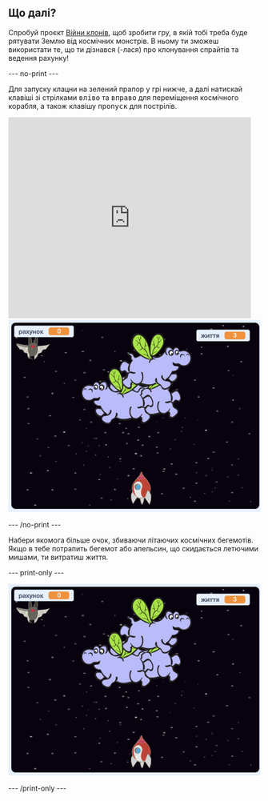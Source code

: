 ## Що далі?

Спробуй проєкт [Війни клонів](https://projects.raspberrypi.org/en/projects/clone-wars?utm_source=pathway&utm_medium=whatnext&utm_campaign=projects), щоб зробити гру, в якій тобі треба буде рятувати Землю від космічних монстрів. В ньому ти зможеш використати те, що ти дізнався (-лася) про клонування спрайтів та ведення рахунку!

\--- no-print \---

Для запуску клацни на зелений прапор у грі нижче, а далі натискай клавіші зі стрілками <kbd>вліво</kbd> та <kbd>вправо</kbd> для переміщення космічного корабля, а також клавішу <kbd>пропуск</kbd> для пострілів.

<div class="scratch-preview">
  <iframe allowtransparency="true" width="485" height="402" src="https://scratch.mit.edu/projects/embed/276887163/?autostart=false" frameborder="0" scrolling="no"></iframe>
  <img src="images/clone-showcase.png">
</div>

\--- /no-print \---

Набери якомога більше очок, збиваючи літаючих космічних бегемотів. Якщо в тебе потрапить бегемот або апельсин, що скидається летючими мишами, ти витратиш життя.

\--- print-only \---

![опис](images/clone-showcase.png)

\--- /print-only \---
